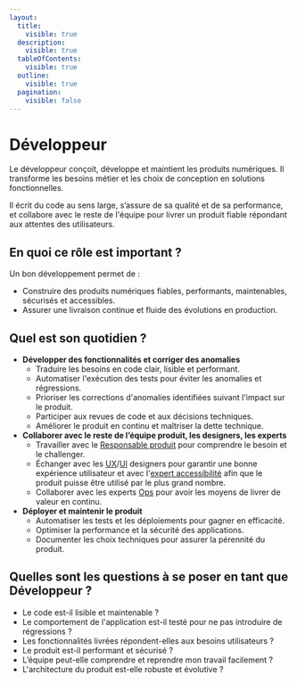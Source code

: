```yaml
---
layout:
  title:
    visible: true
  description:
    visible: true
  tableOfContents:
    visible: true
  outline:
    visible: true
  pagination:
    visible: false
---
```


# Développeur

Le développeur conçoit, développe et maintient les produits numériques. Il transforme les besoins métier et les choix de conception en solutions fonctionnelles.

Il écrit du code au sens large, s’assure de sa qualité et de sa performance, et collabore avec le reste de l'équipe pour livrer un produit fiable répondant aux attentes des utilisateurs.

## En quoi ce rôle est important ?

Un bon développement permet de :

* Construire des produits numériques fiables, performants, maintenables, sécurisés et accessibles.
* Assurer une livraison continue et fluide des évolutions en production.

## Quel est son quotidien ?

* **Développer des fonctionnalités et corriger des anomalies**
  * Traduire les besoins en code clair, lisible et performant.
  * Automatiser l'exécution des tests pour éviter les anomalies et régressions.
  * Prioriser les corrections d'anomalies identifiées suivant l'impact sur le produit.
  * Participer aux revues de code et aux décisions techniques.
  * Améliorer le produit en continu et maîtriser la dette technique.
* **Collaborer avec le reste de l’équipe produit, les designers, les experts**
  * Travailler avec le [Responsable produit](responsable-produit.md) pour comprendre le besoin et le challenger.
  * Échanger avec les [UX](expert-en-recherche-utilisateur.md)/[UI](designer.md) designers pour garantir une bonne expérience utilisateur et avec l'[expert accessibilité](expert-accessibilite.md) afin que le produit puisse être utilisé par le plus grand nombre.
  * Collaborer avec les experts [Ops](devops.md) pour avoir les moyens de livrer de valeur en continu.
* **Déployer et maintenir le produit**
  * Automatiser les tests et les déploiements pour gagner en efficacité.
  * Optimiser la performance et la sécurité des applications.
  * Documenter les choix techniques pour assurer la pérennité du produit.

## Quelles sont les questions à se poser en tant que Développeur ?

* Le code est-il lisible et maintenable ?
* Le comportement de l'application est-il testé pour ne pas introduire de régressions ?
* Les fonctionnalités livrées répondent-elles aux besoins utilisateurs ?
* Le produit est-il performant et sécurisé ?
* L’équipe peut-elle comprendre et reprendre mon travail facilement ?
* L'architecture du produit est-elle robuste et évolutive ?
